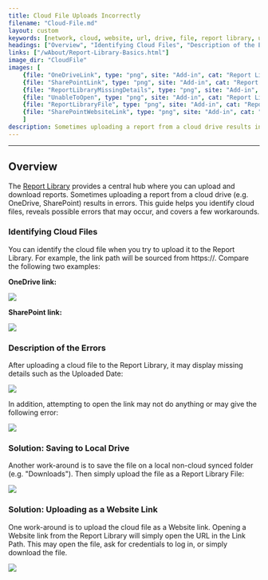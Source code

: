 ```yaml
---
title: Cloud File Uploads Incorrectly
filename: "Cloud-File.md"
layout: custom
keywords: [network, cloud, website, url, drive, file, report library, upload, download, open, link]
headings: ["Overview", "Identifying Cloud Files", "Description of the Errors", "Solution: Saving to Local Drive", "Solution: Uploading as a Website Link"]
links: ["/wAbout/Report-Library-Basics.html"]
image_dir: "CloudFile"
images: [
	{file: "OneDriveLink", type: "png", site: "Add-in", cat: "Report Library", sub: "Details", report: "OneDriveReport", ribbon: "", config: ""}, 
	{file: "SharePointLink", type: "png", site: "Add-in", cat: "Report Library", sub: "Details", report: "SharepointWebLink", ribbon: "", config: ""}, 
	{file: "ReportLibraryMissingDetails", type: "png", site: "Add-in", cat: "Report Library", sub: "", report: "SharepointWebLink", ribbon: "", config: ""}, 
	{file: "UnableToOpen", type: "png", site: "Add-in", cat: "Report Library", sub: "Error Popup", report: "", ribbon: "", config: ""}, 
	{file: "ReportLibraryFile", type: "png", site: "Add-in", cat: "Report Library", sub: "Details", report: "Financial Report", ribbon: "", config: ""}, 
	{file: "SharePointWebsiteLink", type: "png", site: "Add-in", cat: "Report Library", sub: "Details", report: "SharepointWebLink", ribbon: "", config: ""}
	]
description: Sometimes uploading a report from a cloud drive results in errors. This guide helps you identify cloud files, reveals possible errors that may occur, and a few workarounds.
---
```

* * *

## Overview

The [Report Library](/wAbout/Report-Library-Basics.html) provides a central hub where you can upload and download reports. Sometimes uploading a report from a cloud drive (e.g. OneDrive, SharePoint) results in errors. This guide helps you identify cloud files, reveals possible errors that may occur, and covers a few workarounds.

### Identifying Cloud Files

You can identify the cloud file when you try to upload it to the Report Library. For example, the link path will be sourced from https://. Compare the following two examples:

**OneDrive link:**

![](/images/CloudFile/OneDriveLink.png)
<br>

**SharePoint link:**

![](/images/CloudFile/SharePointLink.png)
<br>

### Description of the Errors

After uploading a cloud file to the Report Library, it may display missing details such as the Uploaded Date:

![](/images/CloudFile/ReportLibraryMissingDetails.png)
<br>

In addition, attempting to open the link may not do anything or may give the following error:

![](/images/CloudFile/UnableToOpen.png)
<br>

### Solution: Saving to Local Drive

Another work-around is to save the file on a local non-cloud synced folder (e.g. "Downloads"). Then simply upload the file as a Report Library File:

![](/images/CloudFile/ReportLibraryFile.png)
<br>

### Solution: Uploading as a Website Link

One work-around is to upload the cloud file as a Website link. Opening a Website link from the Report Library will simply open the URL in the Link Path. This may open the file, ask for credentials to log in, or simply download the file.

![](/images/CloudFile/SharePointWebsiteLink.png)
<br>
